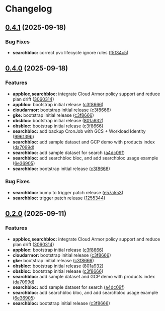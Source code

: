 # Changelog

## [0.4.1](https://github.com/cloudbloc/cloudbloc/compare/searchbloc-0.4.0...searchbloc-0.4.1) (2025-09-18)


### Bug Fixes

* **searchbloc:** correct pvc lifecycle ignore rules ([f5f34c5](https://github.com/cloudbloc/cloudbloc/commit/f5f34c582d44843122d6c7ac8a6f2077146254a9))

## [0.4.0](https://github.com/cloudbloc/cloudbloc/compare/searchbloc-0.3.3...searchbloc-0.4.0) (2025-09-18)


### Features

* **appbloc,searchbloc:** integrate Cloud Armor policy support and reduce plan drift ([3060314](https://github.com/cloudbloc/cloudbloc/commit/306031409a465cbc9d1f0a0b1f317c4d3a2c995b))
* **appbloc:** bootstrap initial release ([c3f8666](https://github.com/cloudbloc/cloudbloc/commit/c3f8666d2fc38c3f3924a89e20a78b69c7e3cb80))
* **cloudarmor:** bootstrap initial release ([c3f8666](https://github.com/cloudbloc/cloudbloc/commit/c3f8666d2fc38c3f3924a89e20a78b69c7e3cb80))
* **gke:** bootstrap initial release ([c3f8666](https://github.com/cloudbloc/cloudbloc/commit/c3f8666d2fc38c3f3924a89e20a78b69c7e3cb80))
* **obsbloc:** bootstrap initial release ([801a932](https://github.com/cloudbloc/cloudbloc/commit/801a93213e955798ea825fac89414d1cc9262b64))
* **obsbloc:** bootstrap initial release ([c3f8666](https://github.com/cloudbloc/cloudbloc/commit/c3f8666d2fc38c3f3924a89e20a78b69c7e3cb80))
* **searchbloc:** add backup CronJob with GCS + Workload Identity ([996139b](https://github.com/cloudbloc/cloudbloc/commit/996139be37b55729e669561d0cf89ac98fcf13a7))
* **searchbloc:** add sample dataset and GCP demo with products index ([da7099d](https://github.com/cloudbloc/cloudbloc/commit/da7099d6fc82eddf4e3169a0645b29ae0fd9d5d9))
* **searchbloc:** add sample dataset for search ([a4dc09f](https://github.com/cloudbloc/cloudbloc/commit/a4dc09f5f840edcf6951c9bf4f8996b8636c54c2))
* **searchbloc:** add searchbloc bloc, and add searchbloc usage example ([6e36905](https://github.com/cloudbloc/cloudbloc/commit/6e36905eab29b46b78ba364c69d2ab5b13634fe0))
* **searchbloc:** bootstrap initial release ([c3f8666](https://github.com/cloudbloc/cloudbloc/commit/c3f8666d2fc38c3f3924a89e20a78b69c7e3cb80))


### Bug Fixes

* **searchbloc:** bump to trigger patch release ([e57a553](https://github.com/cloudbloc/cloudbloc/commit/e57a553cfe3f29b987f0aa2873dfa8e8dff52145))
* **searchbloc:** trigger patch release ([1255344](https://github.com/cloudbloc/cloudbloc/commit/125534406b58633bc91369f8da626dfaefb06964))

## [0.2.0](https://github.com/cloudbloc/cloudbloc/compare/searchbloc-0.1.0...searchbloc-0.2.0) (2025-09-11)


### Features

* **appbloc,searchbloc:** integrate Cloud Armor policy support and reduce plan drift ([3060314](https://github.com/cloudbloc/cloudbloc/commit/306031409a465cbc9d1f0a0b1f317c4d3a2c995b))
* **appbloc:** bootstrap initial release ([c3f8666](https://github.com/cloudbloc/cloudbloc/commit/c3f8666d2fc38c3f3924a89e20a78b69c7e3cb80))
* **cloudarmor:** bootstrap initial release ([c3f8666](https://github.com/cloudbloc/cloudbloc/commit/c3f8666d2fc38c3f3924a89e20a78b69c7e3cb80))
* **gke:** bootstrap initial release ([c3f8666](https://github.com/cloudbloc/cloudbloc/commit/c3f8666d2fc38c3f3924a89e20a78b69c7e3cb80))
* **obsbloc:** bootstrap initial release ([801a932](https://github.com/cloudbloc/cloudbloc/commit/801a93213e955798ea825fac89414d1cc9262b64))
* **obsbloc:** bootstrap initial release ([c3f8666](https://github.com/cloudbloc/cloudbloc/commit/c3f8666d2fc38c3f3924a89e20a78b69c7e3cb80))
* **searchbloc:** add sample dataset and GCP demo with products index ([da7099d](https://github.com/cloudbloc/cloudbloc/commit/da7099d6fc82eddf4e3169a0645b29ae0fd9d5d9))
* **searchbloc:** add sample dataset for search ([a4dc09f](https://github.com/cloudbloc/cloudbloc/commit/a4dc09f5f840edcf6951c9bf4f8996b8636c54c2))
* **searchbloc:** add searchbloc bloc, and add searchbloc usage example ([6e36905](https://github.com/cloudbloc/cloudbloc/commit/6e36905eab29b46b78ba364c69d2ab5b13634fe0))
* **searchbloc:** bootstrap initial release ([c3f8666](https://github.com/cloudbloc/cloudbloc/commit/c3f8666d2fc38c3f3924a89e20a78b69c7e3cb80))
